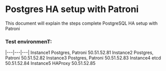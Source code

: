 # Postgres HA setup with Patroni
This document will explain the steps complete PostgreSQL HA setup with Patroni

### Test environmenT:
|---|---|---|
Instance1	Postgres, Patroni	50.51.52.81
Instance2	Postgres, Patroni	50.51.52.82
Instance3	Postgres, Patroni	50.51.52.83
Instance4	etcd	50.51.52.84
Instance5	HAProxy	50.51.52.85
